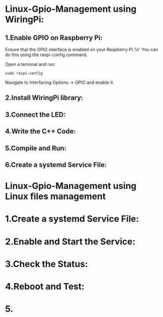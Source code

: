# Linux-Gpio-Management using WiringPi:

## 1.Enable GPIO on Raspberry Pi:
Ensure that the GPIO interface is enabled on your Raspberry Pi.'\n'
You can do this using the raspi-config command.

Open a terminal and run:

```
sudo raspi-config
```
Navigate to Interfacing Options -> GPIO and enable it.

## 2.Install WiringPi library:

## 3.Connect the LED:

## 4.Write the C++ Code:

## 5.Compile and Run:

## 6.Create a systemd Service File:

# Linux-Gpio-Management using Linux files management

# 1.Create a systemd Service File:

# 2.Enable and Start the Service:

# 3.Check the Status:

# 4.Reboot and Test:

# 5. 
